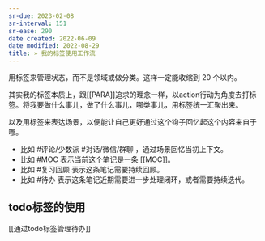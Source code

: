 ```yaml
---
sr-due: 2023-02-08
sr-interval: 151
sr-ease: 290
date created: 2022-06-09
date modified: 2022-08-29
title: » 我的标签使用工作流
---
```


用标签来管理状态，而不是领域或做分类。这样一定能收缩到 20 个以内。

其实我的标签本质上，跟[[PARA]]追求的理念一样，以action行动为角度去打标签。将我要做什么事儿，做了什么事儿，哪类事儿，用标签统一汇聚出来。

以及用标签来表达场景，以便能让自己更好通过这个钩子回忆起这个内容来自于哪。

- 比如 \#评论/少数派 \#对话/微信/群聊 ，通过场景回忆当初上下文。
- 比如 \#MOC 表示当前这个笔记是一条 [[MOC]]。
- 比如 \#复习回顾 表示这条笔记需要持续回顾。
- 比如 \#待办 表示这条笔记近期需要进一步处理闭环，或者需要持续迭代。

## todo标签的使用

[[通过todo标签管理待办]]
